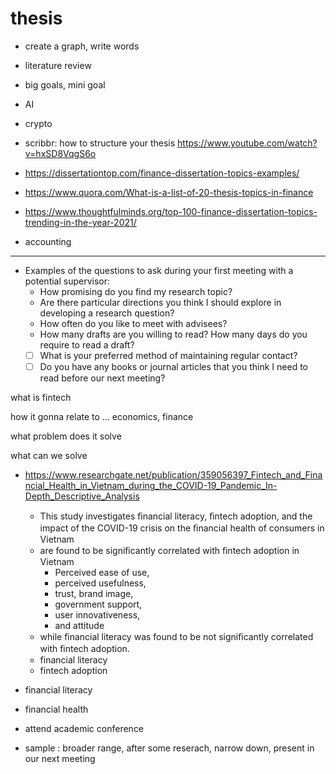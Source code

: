 # thesis
- create a graph, write words
- literature review
- big goals, mini goal
- AI
- crypto

- scribbr: how to structure your thesis https://www.youtube.com/watch?v=hxSD8VqgS6o

- https://dissertationtop.com/finance-dissertation-topics-examples/
- https://www.quora.com/What-is-a-list-of-20-thesis-topics-in-finance
- https://www.thoughtfulminds.org/top-100-finance-dissertation-topics-trending-in-the-year-2021/
- accounting


---
- Examples of the questions to ask during your first meeting with a potential supervisor:
    - How promising do you find my research topic? 
    - Are there particular directions you think I should explore in developing a research question?
    - How often do you like to meet with advisees?
    - How many drafts are you willing to read? How many days do you require to read a draft?
    - [ ] What is your preferred method of maintaining regular contact?
    - [ ] Do you have any books or journal articles that you think I need to read before our next meeting?

what is fintech

how it gonna relate to ... economics, finance

what problem does it solve

what can we solve

- https://www.researchgate.net/publication/359056397_Fintech_and_Financial_Health_in_Vietnam_during_the_COVID-19_Pandemic_In-Depth_Descriptive_Analysis
  - This study investigates ﬁnancial literacy, ﬁntech adoption, and the impact of the COVID-19 crisis on the ﬁnancial health of consumers in Vietnam
  - are found to be signiﬁcantly correlated with ﬁntech adoption in Vietnam
    - Perceived ease of use,
    - perceived usefulness,
    - trust, brand image,
    - government support,
    - user innovativeness,
    - and attitude
  - while ﬁnancial literacy was found to be not signiﬁcantly correlated with ﬁntech adoption.
  - financial literacy
  - fintech adoption

- financial literacy
- financial health

- attend academic conference
- sample : 
  broader range, after some reserach, narrow down, present in our next meeting
